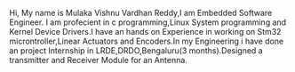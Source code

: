 Hi,
My name is Mulaka Vishnu Vardhan Reddy,I am Embedded Software Engineer. I am profecient in c programming,Linux System programming and Kernel Device Drivers.I have an hands on Experience in working on Stm32 microntroller,Linear Actuators and Encoders.In my Engineering i have done an project Internship in LRDE,DRDO,Bengaluru(3 months).Designed a transmitter and Receiver Module for an Antenna.
